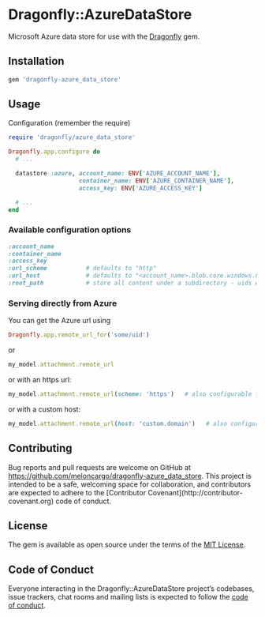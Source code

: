 # Dragonfly::AzureDataStore

Microsoft Azure data store for use with the
[Dragonfly](http://github.com/markevans/dragonfly) gem.

## Installation

```ruby
gem 'dragonfly-azure_data_store'
```

## Usage

Configuration (remember the require)

```ruby
require 'dragonfly/azure_data_store'

Dragonfly.app.configure do
  # ...

  datastore :azure, account_name: ENV['AZURE_ACCOUNT_NAME'],
                    container_name: ENV['AZURE_CONTAINER_NAME'],
                    access_key: ENV['AZURE_ACCESS_KEY']

  # ...
end
```

### Available configuration options

```ruby
:account_name
:container_name
:access_key
:url_scheme           # defaults to "http"
:url_host             # defaults to "<account_name>.blob.core.windows.net"
:root_path            # store all content under a subdirectory - uids will be relative to this - defaults to nil
```

### Serving directly from Azure

You can get the Azure url using

```ruby
Dragonfly.app.remote_url_for('some/uid')
```

or

```ruby
my_model.attachment.remote_url
```

or with an https url:

```ruby
my_model.attachment.remote_url(scheme: 'https')   # also configurable for all urls with 'url_scheme'
```

or with a custom host:

```ruby
my_model.attachment.remote_url(host: 'custom.domain')   # also configurable for all urls with 'url_host'
```

## Contributing

Bug reports and pull requests are welcome on GitHub at
https://github.com/meloncargo/dragonfly-azure_data_store. This project is
intended to be a safe, welcoming space for collaboration, and contributors are
expected to adhere to the [Contributor Covenant](http://contributor-
covenant.org) code of conduct.

## License

The gem is available as open source under the terms of the
[MIT License](https://opensource.org/licenses/MIT).

## Code of Conduct

Everyone interacting in the Dragonfly::AzureDataStore project’s codebases, issue
trackers, chat rooms and mailing lists is expected to follow the
[code of conduct](https://github.com/meloncargo/dragonfly-azure_data_store/blob/master/CODE_OF_CONDUCT.md).
